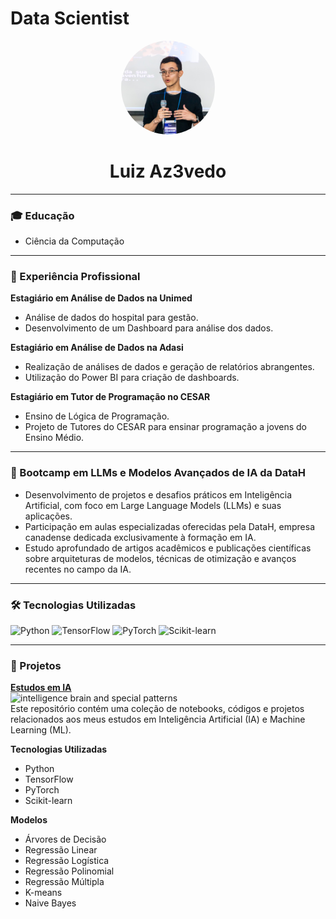 # Data Scientist

<div align="center">
  <img src="/assets/me.jpeg" alt="Luiz Az3vedo" style="border-radius: 50%; width: 150px; height: 150px; object-fit: cover;">
  <h1>Luiz Az3vedo</h1>
</div>

---

### 🎓 Educação
- Ciência da Computação

---

### 💼 Experiência Profissional
**Estagiário em Análise de Dados na Unimed**  
- Análise de dados do hospital para gestão.  
- Desenvolvimento de um Dashboard para análise dos dados.

**Estagiário em Análise de Dados na Adasi**  
- Realização de análises de dados e geração de relatórios abrangentes.  
- Utilização do Power BI para criação de dashboards.

**Estagiário em Tutor de Programação no CESAR**  
- Ensino de Lógica de Programação.  
- Projeto de Tutores do CESAR para ensinar programação a jovens do Ensino Médio.

---

### 🚀 Bootcamp em LLMs e Modelos Avançados de IA da DataH
- Desenvolvimento de projetos e desafios práticos em Inteligência Artificial, com foco em Large Language Models (LLMs) e suas aplicações.  
- Participação em aulas especializadas oferecidas pela DataH, empresa canadense dedicada exclusivamente à formação em IA.  
- Estudo aprofundado de artigos acadêmicos e publicações científicas sobre arquiteturas de modelos, técnicas de otimização e avanços recentes no campo da IA.

---

### 🛠️ Tecnologias Utilizadas
![Python](https://img.shields.io/badge/Python-3776AB?style=for-the-badge&logo=python&logoColor=white)
![TensorFlow](https://img.shields.io/badge/TensorFlow-FF6F00?style=for-the-badge&logo=tensorflow&logoColor=white)
![PyTorch](https://img.shields.io/badge/PyTorch-EE4C2C?style=for-the-badge&logo=pytorch&logoColor=white)
![Scikit-learn](https://img.shields.io/badge/Scikit_learn-F7931E?style=for-the-badge&logo=scikit-learn&logoColor=white)

---

### 📂 Projetos
[**Estudos em IA**](https://github.com/LuizAz3vedo/AI-Study)  
![intelligence brain and special patterns](https://github.com/user-attachments/assets/f365633d-09b9-4c26-bb94-20db563a303a)  
Este repositório contém uma coleção de notebooks, códigos e projetos relacionados aos meus estudos em Inteligência Artificial (IA) e Machine Learning (ML).

**Tecnologias Utilizadas**  
- Python  
- TensorFlow  
- PyTorch  
- Scikit-learn  

**Modelos**  
- Árvores de Decisão  
- Regressão Linear  
- Regressão Logística  
- Regressão Polinomial  
- Regressão Múltipla  
- K-means  
- Naive Bayes

